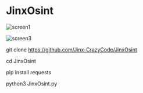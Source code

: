 # JinxOsint
![screen1](https://user-images.githubusercontent.com/115872953/216428175-135475db-aec2-44b8-9491-9229f39f2e14.png)

![screen3](https://user-images.githubusercontent.com/115872953/216691059-be3b2a22-d8f6-4c26-a6e0-3bb53c7998fb.png)

git clone https://github.com/Jinx-CrazyCode/JinxOsint

 cd JinxOsint

 pip install requests

 python3 JinxOsint.py

